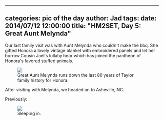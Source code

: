 
---
categories: pic of the day
author: Jad
tags: 
date: 2014/07/12 12:00:00
title: "HM2SET, Day 5: Great Aunt Melynda"
---
<p>
Our last family visit was with Aunt Melynda who couldn't make the bbq.  She gifted Honora a lovely vintage blanket with embroidered panels and let her borrow Cousin Joel's lullaby bear which has joined the pantheon of Honora's favored stuffed animals.
</p>
<figure>
<img src="/img/2014/07/12/img_20140712_124254409_hdr_medium.jpg" />
<figcaption>Great Aunt Melynda runs down the last 80 years of Taylor family history for Honora.</figcaption>
</figure>
<p>
After visiting with Melynda, we headed on to Asheville, NC.
</p>
Previously:
<figure>
<img src="/img/2014/07/12/img_20140712_163250581_medium.jpg" />
<figcaption>Sleeping in.</figcaption>
</figure>
